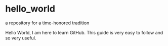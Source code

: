 # hello_world
a repository for a time-honored tradition

Hello World,
I am here to learn GitHub. This guide is very easy to follow and so very useful.
